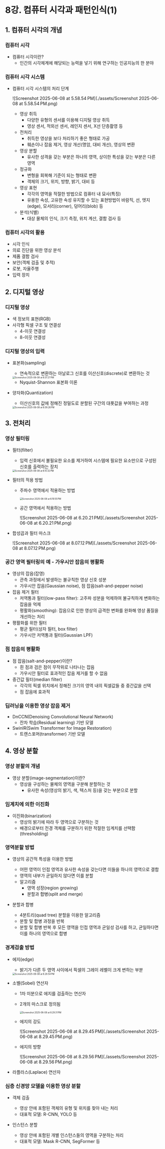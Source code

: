 # 8강. 컴퓨터 시각과 패턴인식(1)

## 1. 컴퓨터 시각의 개념

### 컴퓨터 시각

- 컴퓨터 시각이란?
  - 인간의 시각체계에 해당되는 능력을 넣기 위해 연구하는 인공지능의 한 분야



### 컴퓨터 시각 시스템

- 컴퓨터 시각 시스템의 처리 단계

  ![Screenshot 2025-06-08 at 5.58.54 PM](./assets/Screenshot 2025-06-08 at 5.58.54 PM.png)

  - 영상 취득
    - 다양한 유형의 센서를 이용해 디지털 영상 취득
    - 영상 센서, 적외선 센서, 레인지 센서, X선 단층촬영 등
  - 전처리
    - 취득한 영상을 보다 처리하기 좋은 형태로 가공
    - 훼손이나 잡음 제거, 영상 개선(명암, 대비 개선), 영상의 변환
  - 영상 분할
    - 유사한 성격을 갖는 부분은 하나의 영역, 상이한 특성을 갖는 부분은 다른 영역
  - 정규화
    - 변형을 회복해 기준이 되는 형태로 변환
    - 객체의 크기, 위치, 방향, 밝기, 대비 등
  - 영상 표현
    - 각각의 영역을 적절한 방법으로 컴퓨터 내 묘사(특징)
    - 유용한 속성, 고유한 속성 유지할 수 있는 표현방법이 바람직, 선, 엣지(edge), 모서리(corner), 덩어리(blob) 등
  - 분석(식별)
    - 대상 물체의 인식, 크기 측정, 위치 계산, 결함 검사 등



### 컴퓨터 시각의 활용

- 시각 인식
- 의료 진단을 위한 영상 분석
- 제품 결함 검사
- 보안(객체 검출 및 추적)
- 로봇, 자율주행 
- 입력 장치



## 2. 디지털 영상

### 디지털 영상

- 색 정보의 표현(RGB)
- 사각형 픽셀 구조 및 연결성
  - 4-이웃 연결성
  - 8-이웃 연결성



### 디지털 영상의 입력

- 표본화(sampling)

  - 연속적으로 변환하는 아날로그 신호를 이산신호(discrete)로 변환하는 것

  <img src="./assets/Screenshot 2025-06-08 at 6.07.27 PM.png" alt="Screenshot 2025-06-08 at 6.07.27 PM" style="zoom:50%;" />

  - Nyquist-Shannon 표본화 이론

- 양자화(Quantization)

  - 이산신호의 값에 정해진 정밀도로 분할된 구간의 대푯값을 부여하는 과정

  <img src="./assets/Screenshot 2025-06-08 at 6.09.26 PM.png" alt="Screenshot 2025-06-08 at 6.09.26 PM" style="zoom:50%;" />



## 3. 전처리

### 영상 필터링

- 필터(filter)

  - 입력 신호에서 불필요한 요소를 제거하여 시스템에 필요한 요소만으로 구성된 신호를 출력하는 장치

  <img src="./assets/Screenshot 2025-06-08 at 6.10.32 PM.png" alt="Screenshot 2025-06-08 at 6.10.32 PM" style="zoom:50%;" />

- 필터의 적용 방법

  - 주파수 영역에서 적용하는 방법

    <img src="./assets/Screenshot 2025-06-08 at 6.19.55 PM.png" alt="Screenshot 2025-06-08 at 6.19.55 PM" style="zoom:50%;" />

  - 공간 영역에서 적용하는 방법

    ![Screenshot 2025-06-08 at 6.20.21 PM](./assets/Screenshot 2025-06-08 at 6.20.21 PM.png)

- 합성곱과 필터 마스크

  ![Screenshot 2025-06-08 at 8.07.12 PM](./assets/Screenshot 2025-06-08 at 8.07.12 PM.png)



### 공간 영역 필터링의 예 - 가우시안 잡음의 평활화

- 영상의 잡음(잡영)
  - 관측 과정에서 발생하는 불규칙한 영상 신호 성분
  - 가우시안 잡음(Gaussian noise), 점 잡음(salt-and-pepper noise)
- 잡음 제거 필터
  - 저역통과 필터(low-pass filter): 고주파 성분을 억제하여 불규칙하게 변화하는 잡음을 억제
  - 평활화(smoothing): 잡음으로 인한 영상의 급격한 변화를 완화해 영상 품질을 개선하는 처리
- 평활화를 위한 필터
  - 평균 필터(상자 필터, box filter)
  - 가우시안 저역통과 필터(Gaussian LPF)



### 점 잡음의 평활화

- 점 잡음(salt-and-pepper)이란?
  - 흰 점과 검은 점이 무작위로 나타나는 잡음
  - 가우시안 필터로 효과적인 잡음 제거를 할 수 없음
- 중간값 필터(median filter)
  - 각각의 픽셀 위치에서 정해진 크기의 영역 내의 픽셀값들 중 중간값을 선택
  - 점 잡음에 효과적



### 딥러닝을 이용한 영상 잡음 제거

- DnCCN(Denoising Convolutional Neural Network)
  - 잔차 학습(Residual learning) 기반 모델
- SwinIR(Swim Transformer for Image Restoration)
  - 트랜스포머(transformer) 기반 모델



## 4. 영상 분할

### 영상 분할의 개념

- 영상 분할(image-segmentation)이란?
  - 영상을 구성하는 물체의 영역을 구분해 분할하는 것
    - 유사한 속성(영상의 밝기, 색, 텍스처 등)을 갖는 부분으로 분할



### 임계치에 의한 이진화

- 이진화(binarization)
  - 영상의 밝기에 따라 두 영역으로 구분하는 것
  - 배경으로부터 전경 객체를 구분하기 위한 적절한 임계치를 선택함(thresholding)



### 영역분할 방법

- 영상의 공간적 특성을 이용한 방법
  - 어떤 영역이 인접 영역과 유사한 속성을 갖는다면 이들을 하나의 영역으로 결합
  - 영역의 내부가 균일하지 않다면 이를 분할
  - 알고리즘
    - 영역 성장(region growing)
    - 분할과 합병(split and merge)

- 분할과 합병
  - 4분트리(quad tree) 분할을 이용한 알고리즘
  - 분할 및 합병 과정을 반복
  - 분할 및 합병 반복 후 모든 영역을 인접 영역과 균일성 검사를 하고, 균일하다면 이를 하나의 영역으로 합병



### 경계검출 방법

- 에지(edge)

  - 밝기가 다른 두 영역 사이에서 픽셀의 그레이 레벨이 크게 변하는 부분

  <img src="./assets/Screenshot 2025-06-08 at 8.28.54 PM.png" alt="Screenshot 2025-06-08 at 8.28.54 PM" style="zoom:50%;" />

- 소벨(Sobel) 연산자

  - 1차 미분으로 에지를 검출하는 연산자

  - 2개의 마스크로 정의됨

    <img src="./assets/Screenshot 2025-06-08 at 8.29.31 PM.png" alt="Screenshot 2025-06-08 at 8.29.31 PM" style="zoom:50%;" />

  - 에지의 강도

    ![Screenshot 2025-06-08 at 8.29.45 PM](./assets/Screenshot 2025-06-08 at 8.29.45 PM.png)

  - 에지의 방향

    ![Screenshot 2025-06-08 at 8.29.56 PM](./assets/Screenshot 2025-06-08 at 8.29.56 PM.png)

- 라플라스(Laplace) 연산자



### 심층 신경망 모델을 이용한 영상 분할

- 객체 검출
  - 영상 안에 포함된 객체의 유형 및 위치를 찾아 내는 처리
  - 대표적 모델: R-CNN, YOLO 등

- 인스턴스 분할

  - 영상 안에 포함된 개별 인스턴스들의 영역을 구분하는 처리
  - 대표적 모델: Mask R-CNN, SegFormer 등

  